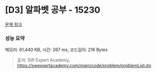 # [D3] 알파벳 공부 - 15230 

[문제 링크](https://swexpertacademy.com/main/code/problem/problemDetail.do?contestProbId=AYLnMQT6vPADFATf) 

### 성능 요약

메모리: 61,440 KB, 시간: 267 ms, 코드길이: 216 Bytes



> 출처: SW Expert Academy, https://swexpertacademy.com/main/code/problem/problemList.do